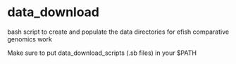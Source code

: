 # data_download
bash script to create and populate the data directories for efish comparative genomics work

Make sure to put data_download_scripts (.sb files) in your $PATH
